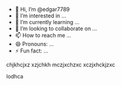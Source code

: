 - 👋 Hi, I’m @edgar7789
- 👀 I’m interested in ...
- 🌱 I’m currently learning ...
- 💞️ I’m looking to collaborate on ...
- 📫 How to reach me ...
- 😄 Pronouns: ...
- ⚡ Fun fact: ...

<!---
edgar7789/edgar7789 is a ✨ special ✨ repository because its `README.md` (this file) appears on your GitHub profile.
You can click the Preview link to take a look at your changes.
--->
chjkhcjxz
xzjchkh
mczjxchzxc
xczjxhckjzxc



lodhca
